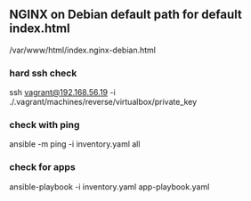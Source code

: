 ## NGINX on Debian default path for default index.html
/var/www/html/index.nginx-debian.html

### hard ssh check
ssh vagrant@192.168.56.19 -i ./.vagrant/machines/reverse/virtualbox/private_key

### check with ping
ansible -m ping -i inventory.yaml all


### check for apps
ansible-playbook -i inventory.yaml app-playbook.yaml



